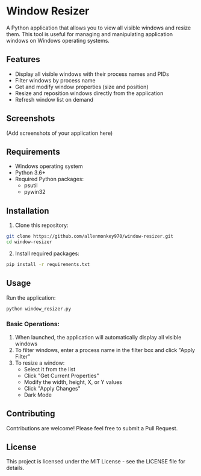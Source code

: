 # Window Resizer

A Python application that allows you to view all visible windows and resize them. This tool is useful for managing and manipulating application windows on Windows operating systems.

## Features

- Display all visible windows with their process names and PIDs
- Filter windows by process name
- Get and modify window properties (size and position)
- Resize and reposition windows directly from the application
- Refresh window list on demand

## Screenshots

(Add screenshots of your application here)

## Requirements

- Windows operating system
- Python 3.6+
- Required Python packages:
  - psutil
  - pywin32

## Installation

1. Clone this repository:
```bash
git clone https://github.com/allenmonkey970/window-resizer.git
cd window-resizer
```

2. Install required packages:
```bash
pip install -r requirements.txt
```

## Usage

Run the application:
```bash
python window_resizer.py
```

### Basic Operations:
1. When launched, the application will automatically display all visible windows
2. To filter windows, enter a process name in the filter box and click "Apply Filter"
3. To resize a window:
   - Select it from the list
   - Click "Get Current Properties"
   - Modify the width, height, X, or Y values
   - Click "Apply Changes"
   - Dark Mode

## Contributing

Contributions are welcome! Please feel free to submit a Pull Request.

## License

This project is licensed under the MIT License - see the LICENSE file for details.
